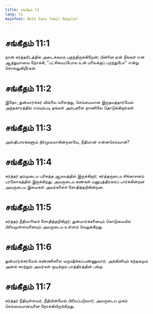 ```yaml
---
title: சங்கீதம் 11
lang: ta
mainfont: Noto Sans Tamil Regular
---
```


# சங்கீதம் 11:1

நான் கர்த்தரிடத்தில் அடைக்கலம் புகுந்திருக்கிறேன்; பின்னை ஏன் நீங்கள் என் ஆத்துமாவை நோக்கி, &quot;பட்சியைப்போல உன் மலைக்குப் பறந்துபோ&quot; என்று சொல்லுகிறீர்கள்.

# சங்கீதம் 11:2

இதோ, துன்மார்க்கர் வில்லை வளைத்து, செம்மையான இருதயத்தார்மேல் அந்தகாரத்தில் எய்யும்படி தங்கள் அம்புகளை நாணிலே தொடுக்கிறார்கள்.

# சங்கீதம் 11:3

அஸ்திபாரங்களும் நிர்மூலமாகின்றனவே, நீதிமான் என்னசெய்வான்?

# சங்கீதம் 11:4

கர்த்தர் தம்முடைய பரிசுத்த ஆலயத்தில் இருக்கிறார்; கர்த்தருடைய சிங்காசனம் பரலோகத்தில் இருக்கிறது; அவருடைய கண்கள் மனுபுத்திரரைப் பார்க்கின்றன அவருடைய இமைகள் அவர்களைச் சோதித்தறிகின்றன.

# சங்கீதம் 11:5

கர்த்தர் நீதிமானைச் சோதித்தறிகிறார்; துன்மார்க்கனையும் கொடுமையில் பிரியமுள்ளவனையும் அவருடைய உள்ளம் வெறுக்கிறது.

# சங்கீதம் 11:6

துன்மார்க்கர்மேல் கண்ணிகளை வருஷிக்கப்பண்ணுவார்; அக்கினியும் கந்தகமும் அனல் காற்றும் அவர்கள் குடிக்கும் பாத்திரத்தின் பங்கு.

# சங்கீதம் 11:7

கர்த்தர் நீதியுள்ளவர், நீதியின்மேல் பிரியப்படுவார்; அவருடைய முகம் செம்மையானவனை நோக்கியிருக்கிறது.

